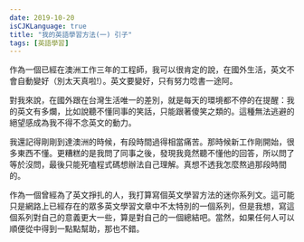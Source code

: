 ```yaml
---
date: 2019-10-20
isCJKLanguage: true
title: "我的英語學習方法(一) 引子"
tags: [英語學習]
---
```


作為一個已經在澳洲工作三年的工程師，我可以很肯定的說，在國外生活，英文不會自動變好（別太天真啦!）。英文要變好，只有努力唸書一途阿。

對我來說，在國外跟在台灣生活唯一的差別，就是每天的環境都不停的在提醒：我的英文有多爛，比如說聽不懂同事的笑話，只能跟著傻笑之類的。這種無法逃避的絕望感成為我不得不念英文的動力。

我還記得剛剛到達澳洲的時候，有段時間過得相當痛苦。那時候新工作剛開始，很多東西不懂。更糟糕的是我問了同事之後，發現我竟然聽不懂他的回答，所以問了等於沒問，最後只能死嗑程式碼想辦法自己理解。真想不透我怎麼熬過那段時間的。

作為一個曾經為了英文掙扎的人，我打算寫個英文學習方法的迷你系列文。這可能只是網路上已經存在的眾多英文學習文章中不太特別的一個系列，但是我想，寫這個系列對自己的意義更大一些，算是對自己的一個總結吧。當然，如果任何人可以順便從中得到一點點幫助，那也不錯。
